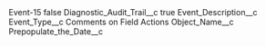 <?xml version="1.0" encoding="UTF-8"?>
<CustomMetadata xmlns="http://soap.sforce.com/2006/04/metadata" xmlns:xsi="http://www.w3.org/2001/XMLSchema-instance" xmlns:xsd="http://www.w3.org/2001/XMLSchema">
    <label>Event-15</label>
    <protected>false</protected>
    <values>
        <field>Diagnostic_Audit_Trail__c</field>
        <value xsi:type="xsd:boolean">true</value>
    </values>
    <values>
        <field>Event_Description__c</field>
        <value xsi:nil="true"/>
    </values>
    <values>
        <field>Event_Type__c</field>
        <value xsi:type="xsd:string">Comments on Field Actions</value>
    </values>
    <values>
        <field>Object_Name__c</field>
        <value xsi:nil="true"/>
    </values>
    <values>
        <field>Prepopulate_the_Date__c</field>
        <value xsi:nil="true"/>
    </values>
</CustomMetadata>
